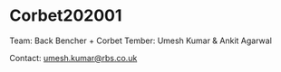 # Corbet202001

Team: Back Bencher + Corbet
Tember: Umesh Kumar & Ankit Agarwal 



Contact: umesh.kumar@rbs.co.uk
